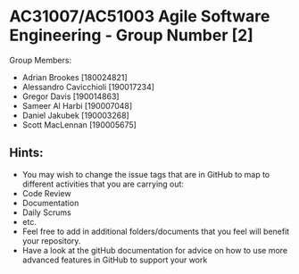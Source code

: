 # AC31007/AC51003 Agile Software Engineering - Group Number [2]


Group Members:
- Adrian Brookes [180024821]
- Alessandro Cavicchioli [190017234]
- Gregor Davis [190014863]
- Sameer Al Harbi [190007048]
- Daniel Jakubek   [190003268]
- Scott MacLennan [190005675]

## Hints:
- You may wish to change the issue tags that are in GitHub to map to different activities that you are carrying out:
 - Code Review
 - Documentation
 - Daily Scrums
 - etc.
- Feel free to add in additional folders/documents that you feel will benefit your repository.
- Have a look at the gitHub documentation for advice on how to use more advanced features in GitHub to support your work
